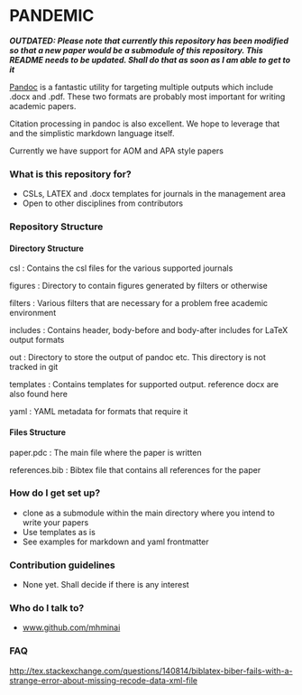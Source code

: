 # PANDEMIC #

***OUTDATED: Please note that currently this repository has been modified so that a new paper would be a submodule of this repository. This README needs to be updated. Shall do that as soon as I am able to get to it***

[Pandoc](http://www.pandoc.org) is a fantastic utility for targeting multiple outputs which include .docx and .pdf. These two formats are probably most important for writing academic papers.

Citation processing in pandoc is also excellent. We hope to leverage that and the simplistic markdown language itself.

Currently we have support for AOM and APA style papers

### What is this repository for? ###

* CSLs, LATEX and .docx templates for journals in the management area
* Open to other disciplines from contributors

### Repository Structure ###

#### Directory Structure ####

csl
: Contains the csl files for the various supported journals

figures
: Directory to contain figures generated by filters or otherwise

filters
: Various filters that are necessary for a problem free academic environment

includes
: Contains header, body-before and body-after includes for LaTeX output formats

out
: Directory to store the output of pandoc etc. This directory is not tracked in git

templates
: Contains templates for supported output. reference docx are also found here

yaml
: YAML metadata for formats that require it

#### Files Structure ####

paper.pdc
: The main file where the paper is written

references.bib
: Bibtex file that contains all references for the paper

### How do I get set up? ###

* clone as a submodule within the main directory where you intend to write your papers
* Use templates as is
* See examples for markdown and yaml frontmatter

### Contribution guidelines ###

* None yet. Shall decide if there is any interest

### Who do I talk to? ###

* www.github.com/mhminai

### FAQ ###
http://tex.stackexchange.com/questions/140814/biblatex-biber-fails-with-a-strange-error-about-missing-recode-data-xml-file
